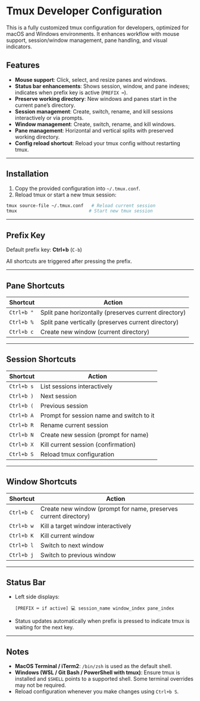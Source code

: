 # Tmux Developer Configuration

This is a fully customized tmux configuration for developers, optimized for macOS and Windows environments. It enhances workflow with mouse support, session/window management, pane handling, and visual indicators.

## Features

- **Mouse support**: Click, select, and resize panes and windows.
- **Status bar enhancements**: Shows session, window, and pane indexes; indicates when prefix key is active (`PREFIX ⌨`).
- **Preserve working directory**: New windows and panes start in the current pane’s directory.
- **Session management**: Create, switch, rename, and kill sessions interactively or via prompts.
- **Window management**: Create, switch, rename, and kill windows.
- **Pane management**: Horizontal and vertical splits with preserved working directory.
- **Config reload shortcut**: Reload your tmux config without restarting tmux.

---

## Installation

1. Copy the provided configuration into `~/.tmux.conf`.
2. Reload tmux or start a new tmux session:

```bash
tmux source-file ~/.tmux.conf   # Reload current session
tmux                           # Start new tmux session
```

---

## Prefix Key

Default prefix key: **Ctrl+b** (`C-b`)

All shortcuts are triggered after pressing the prefix.

---

## Pane Shortcuts

| Shortcut   | Action                                                |
| ---------- | ----------------------------------------------------- |
| `Ctrl+b "` | Split pane horizontally (preserves current directory) |
| `Ctrl+b %` | Split pane vertically (preserves current directory)   |
| `Ctrl+b c` | Create new window (current directory)                 |

---

## Session Shortcuts

| Shortcut   | Action                                   |
| ---------- | ---------------------------------------- |
| `Ctrl+b s` | List sessions interactively              |
| `Ctrl+b )` | Next session                             |
| `Ctrl+b (` | Previous session                         |
| `Ctrl+b A` | Prompt for session name and switch to it |
| `Ctrl+b R` | Rename current session                   |
| `Ctrl+b N` | Create new session (prompt for name)     |
| `Ctrl+b X` | Kill current session (confirmation)      |
| `Ctrl+b S` | Reload tmux configuration                |

---

## Window Shortcuts

| Shortcut   | Action                                                           |
| ---------- | ---------------------------------------------------------------- |
| `Ctrl+b C` | Create new window (prompt for name, preserves current directory) |
| `Ctrl+b w` | Kill a target window interactively                               |
| `Ctrl+b K` | Kill current window                                              |
| `Ctrl+b l` | Switch to next window                                            |
| `Ctrl+b j` | Switch to previous window                                        |

---

## Status Bar

- Left side displays:

  ```
  [PREFIX ⌨ if active] 💻 session_name window_index pane_index
  ```

- Status updates automatically when prefix is pressed to indicate tmux is waiting for the next key.

---

## Notes

- **MacOS Terminal / iTerm2**: `/bin/zsh` is used as the default shell.
- **Windows (WSL / Git Bash / PowerShell with tmux)**: Ensure tmux is installed and `$SHELL` points to a supported shell. Some terminal overrides may not be required.
- Reload configuration whenever you make changes using `Ctrl+b S`.

